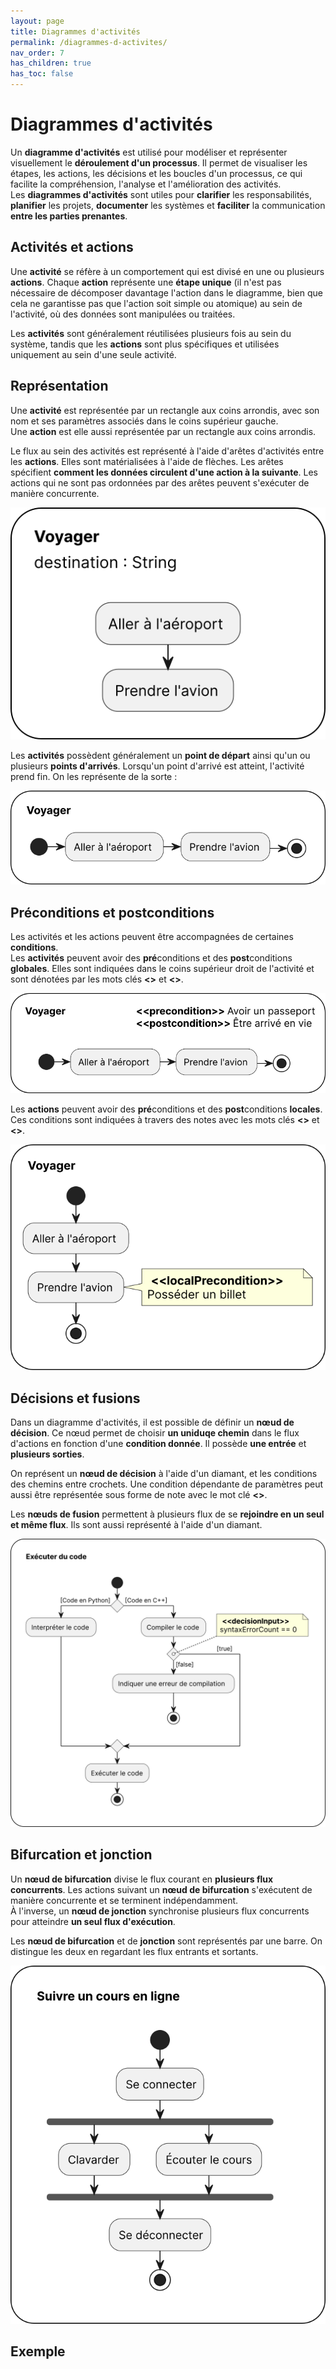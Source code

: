 ```yaml
---
layout: page
title: Diagrammes d'activités
permalink: /diagrammes-d-activites/
nav_order: 7
has_children: true
has_toc: false
---
```


# Diagrammes d'activités  
Un **diagramme d'activités** est utilisé pour modéliser et représenter visuellement le **déroulement d'un processus**. Il permet de visualiser les étapes, les actions, les décisions et les boucles d'un processus, ce qui facilite la compréhension, l'analyse et l'amélioration des activités.  
Les **diagrammes d'activités** sont utiles pour **clarifier** les responsabilités, **planifier** les projets, **documenter** les systèmes et **faciliter** la communication **entre les parties prenantes**. 

## Activités et actions
Une **activité** se réfère à un comportement qui est divisé en une ou plusieurs **actions**. Chaque **action** représente une **étape unique** (il n'est pas nécessaire de décomposer davantage l'action dans le diagramme, bien que cela ne garantisse pas que l'action soit simple ou atomique) au sein de l'activité, où des données sont manipulées ou traitées.  

Les **activités** sont généralement réutilisées plusieurs fois au sein du système, tandis que les **actions** sont plus spécifiques et utilisées uniquement au sein d'une seule activité.

## Représentation 
Une **activité** est représentée par un rectangle aux coins arrondis, avec son nom et ses paramètres associés dans le coins supérieur gauche.  
Une **action** est elle aussi représentée par un rectangle aux coins arrondis.  

Le flux au sein des activités est représenté à l'aide d'arêtes d'activités entre les **actions**. Elles sont matérialisées à l'aide de flèches. Les arêtes spécifient **comment les données circulent d'une action à la suivante**. Les actions qui ne sont pas ordonnées par des arêtes peuvent s'exécuter de manière concurrente. 

![](/out/plant_uml/custom/activityRepresentation.svg)

Les **activités** possèdent généralement un **point de départ** ainsi qu'un ou plusieurs **points d'arrivés**. Lorsqu'un point d'arrivé est atteint, l'activité prend fin. On les représente de la sorte :  

![](/out/plant_uml/custom/activityStartNode.svg)

## Préconditions et postconditions
Les activités et les actions peuvent être accompagnées de certaines **conditions**.  
Les **activités** peuvent avoir des **pré**conditions et des **post**conditions **globales**. Elles sont indiquées dans le coins supérieur droit de l'activité et sont dénotées par les mots clés **<<precondition>>** et **<<postcondition>>**.  

![](/out/plant_uml/custom/activityGlobalCondition.svg)

Les **actions** peuvent avoir des **pré**conditions et des **post**conditions **locales**. Ces conditions sont indiquées à travers des notes avec les mots clés **<<localPrecondition>>** et **<<localPostcondition>>**.

![](/out/plant_uml/custom/activityLocalCondition.svg)

## Décisions et fusions
Dans un diagramme d'activités, il est possible de définir un **nœud de décision**. Ce nœud permet de choisir **un uniduqe chemin** dans le flux d'actions en fonction d'une **condition donnée**. Il possède **une entrée** et **plusieurs sorties**.  

On représent un **nœud de décision** à l'aide d'un diamant, et les conditions des chemins entre crochets. Une condition dépendante de paramètres peut aussi être représentée sous forme de note avec le mot clé **<<decisionInput>>**.  

Les **nœuds de fusion** permettent à plusieurs flux de se **rejoindre en un seul et même flux**. Ils sont aussi représenté à l'aide d'un diamant.

![](/out/plant_uml/custom/activityChoice.svg)

## Bifurcation et jonction 
Un **nœud de bifurcation** divise le flux courant en **plusieurs flux concurrents**. Les actions suivant un **nœud de bifurcation** s'exécutent de manière concurrente et se terminent indépendamment.  
À l'inverse, un **nœud de jonction** synchronise plusieurs flux concurrents pour atteindre **un seul flux d'exécution**.  

Les **nœud de bifurcation** et de **jonction** sont représentés par une barre. On distingue les deux en regardant les flux entrants et sortants.  

![](/out/plant_uml/custom/activityForkJoin.svg)


## Exemple